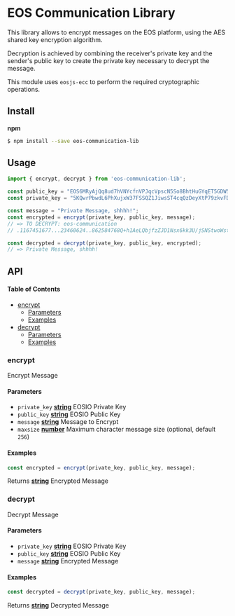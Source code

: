 # EOS Communication Library

This library allows to encrypt messages on the EOS platform, using the AES shared key encryption algorithm.

Decryption is achieved by combining the receiver's private key and the sender's public key to create the private key necessary to decrypt the message.

This module uses `eosjs-ecc` to perform the required cryptographic operations.

## Install

**npm**

```bash
$ npm install --save eos-communication-lib
```

## Usage

```js
import { encrypt, decrypt } from 'eos-communication-lib';

const public_key = "EOS6MRyAjQq8ud7hVNYcfnVPJqcVpscN5So8BhtHuGYqET5GDW5CV";
const private_key = "5KQwrPbwdL6PhXujxW37FSSQZ1JiwsST4cqQzDeyXtP79zkvFD3";

const message = "Private Message, shhhh!";
const encrypted = encrypt(private_key, public_key, message);
// => TO DECRYPT: eos-communication
// .1167451677...23460624..862584768Q+h1AeLQbjfzZJD1Nsx6kk3U/jSNStwoWstz9uNCadw=

const decrypted = decrypt(private_key, public_key, encrypted);
// => Private Message, shhhh!
```

## API

<!-- Generated by documentation.js. Update this documentation by updating the source code. -->

#### Table of Contents

-   [encrypt](#encrypt)
    -   [Parameters](#parameters)
    -   [Examples](#examples)
-   [decrypt](#decrypt)
    -   [Parameters](#parameters-1)
    -   [Examples](#examples-1)

### encrypt

Encrypt Message

#### Parameters

-   `private_key` **[string](https://developer.mozilla.org/docs/Web/JavaScript/Reference/Global_Objects/String)** EOSIO Private Key
-   `public_key` **[string](https://developer.mozilla.org/docs/Web/JavaScript/Reference/Global_Objects/String)** EOSIO Public Key
-   `message` **[string](https://developer.mozilla.org/docs/Web/JavaScript/Reference/Global_Objects/String)** Message to Encrypt
-   `maxsize` **[number](https://developer.mozilla.org/docs/Web/JavaScript/Reference/Global_Objects/Number)** Maximum character message size (optional, default `256`)

#### Examples

```javascript
const encrypted = encrypt(private_key, public_key, message);
```

Returns **[string](https://developer.mozilla.org/docs/Web/JavaScript/Reference/Global_Objects/String)** Encrypted Message

### decrypt

Decrypt Message

#### Parameters

-   `private_key` **[string](https://developer.mozilla.org/docs/Web/JavaScript/Reference/Global_Objects/String)** EOSIO Private Key
-   `public_key` **[string](https://developer.mozilla.org/docs/Web/JavaScript/Reference/Global_Objects/String)** EOSIO Public Key
-   `message` **[string](https://developer.mozilla.org/docs/Web/JavaScript/Reference/Global_Objects/String)** Encrypted Message

#### Examples

```javascript
const decrypted = decrypt(private_key, public_key, message);
```

Returns **[string](https://developer.mozilla.org/docs/Web/JavaScript/Reference/Global_Objects/String)** Decrypted Message
